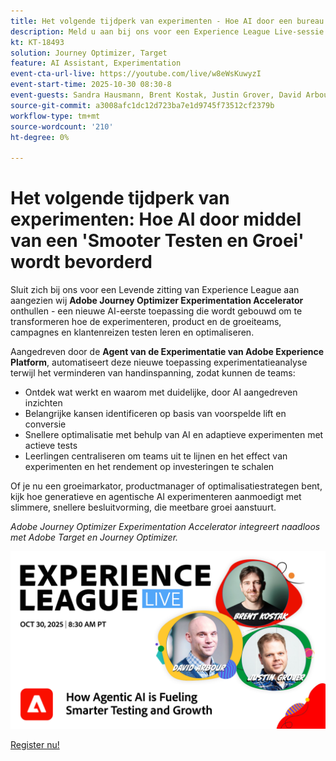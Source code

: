 ```yaml
---
title: Het volgende tijdperk van experimenten - Hoe AI door een bureau wordt gestimuleerd om slimmer te testen en te groeien
description: Meld u aan bij ons voor een Experience League Live-sessie terwijl we Adobe Journey Optimizer Experimentation Accelerator onthullen — een nieuwe AI-eerste toepassing die is ontworpen om te transformeren hoe experimenteren, product- en groeiteams campagnes en klantreizen testen, leren en optimaliseren.
kt: KT-18493
solution: Journey Optimizer, Target
feature: AI Assistant, Experimentation
event-cta-url-live: https://youtube.com/live/w8eWsKuwyzI
event-start-time: 2025-10-30 08:30-8
event-guests: Sandra Hausmann, Brent Kostak, Justin Grover, David Arbour
source-git-commit: a3008afc1dc12d723ba7e1d9745f73512cf2379b
workflow-type: tm+mt
source-wordcount: '210'
ht-degree: 0%

---
```



# Het volgende tijdperk van experimenten: Hoe AI door middel van een &#39;Smooter Testen en Groei&#39; wordt bevorderd

Sluit zich bij ons voor een Levende zitting van Experience League aan aangezien wij **Adobe Journey Optimizer Experimentation Accelerator** onthullen - een nieuwe AI-eerste toepassing die wordt gebouwd om te transformeren hoe de experimenteren, product en de groeiteams, campagnes en klantenreizen testen leren en optimaliseren.

Aangedreven door de **Agent van de Experimentatie van Adobe Experience Platform**, automatiseert deze nieuwe toepassing experimentatieanalyse terwijl het verminderen van handinspanning, zodat kunnen de teams:

* Ontdek wat werkt en waarom met duidelijke, door AI aangedreven inzichten
* Belangrijke kansen identificeren op basis van voorspelde lift en conversie
* Snellere optimalisatie met behulp van AI en adaptieve experimenten met actieve tests
* Leerlingen centraliseren om teams uit te lijnen en het effect van experimenten en het rendement op investeringen te schalen

Of je nu een groeimarkator, productmanager of optimalisatiestrategen bent, kijk hoe generatieve en agentische AI experimenteren aanmoedigt met slimmere, snellere besluitvorming, die meetbare groei aanstuurt.

*Adobe Journey Optimizer Experimentation Accelerator integreert naadloos met Adobe Target en Journey Optimizer.*

[![ ExL LIVE Jan 17 2024 ](/help/experience-league-live/assets/exl-live-episode-10-30-25-web-banner-v2.png) ](https://engage.adobe.com/ExpLeagueLive-251030.html)

[ Register nu!](https://engage.adobe.com/ExpLeagueLive-251030.html)
